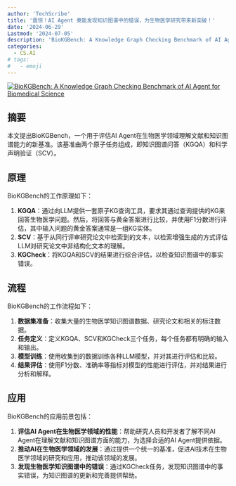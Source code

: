 ```yaml
---
author: 'TechScribe'
title: '震惊！AI Agent 竟能发现知识图谱中的错误，为生物医学研究带来新突破！'
date: '2024-06-29'
Lastmod: '2024-07-05'
description: 'BioKGBench: A Knowledge Graph Checking Benchmark of AI Agent for Biomedical Science'
categories:
  - CS.AI
# tags:
#   - emoji
---
```


[![BioKGBench: A Knowledge Graph Checking Benchmark of AI Agent for Biomedical Science](https://arxiv-research-1301205113.cos.ap-guangzhou.myqcloud.com/images/2407.00466v1.pdf_0.jpg)](https://arxiv.org/abs/2407.00466v1)

## 摘要

本文提出BioKGBench，一个用于评估AI Agent在生物医学领域理解文献和知识图谱能力的新基准。该基准由两个原子任务组成，即知识图谱问答（KGQA）和科学声明验证（SCV）。<!--more-->

## 原理

BioKGBench的工作原理如下：
1. **KGQA**：通过向LLM提供一套原子KG查询工具，要求其通过查询提供的KG来回答生物医学问题。然后，将回答与黄金答案进行比较，并使用F1分数进行评估，其中输入问题的黄金答案通常是一组KG实体。
2. **SCV**：基于从同行评审研究论文中检索到的文本，以检索增强生成的方式评估LLM对研究论文中非结构化文本的理解。
3. **KGCheck**：将KGQA和SCV的结果进行综合评估，以检查知识图谱中的事实错误。

## 流程

BioKGBench的工作流程如下：
1. **数据集准备**：收集大量的生物医学知识图谱数据、研究论文和相关的标注数据。
2. **任务定义**：定义KGQA、SCV和KGCheck三个任务，每个任务都有明确的输入和输出。
3. **模型训练**：使用收集到的数据训练各种LLM模型，并对其进行评估和比较。
4. **结果评估**：使用F1分数、准确率等指标对模型的性能进行评估，并对结果进行分析和解释。

## 应用

BioKGBench的应用前景包括：
1. **评估AI Agent在生物医学领域的性能**：帮助研究人员和开发者了解不同AI Agent在理解文献和知识图谱方面的能力，为选择合适的AI Agent提供依据。
2. **推动AI在生物医学领域的发展**：通过提供一个统一的基准，促进AI技术在生物医学领域的研究和应用，推动该领域的发展。
3. **发现生物医学知识图谱中的错误**：通过KGCheck任务，发现知识图谱中的事实错误，为知识图谱的更新和完善提供帮助。